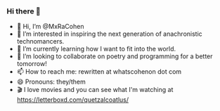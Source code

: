 ### Hi there 👋

- 👋 Hi, I’m @MxRaCohen
- 👀 I’m interested in inspiring the next generation of anachronistic technomancers. 
- 🌱 I’m currently learning how I want to fit into the world. 
- 💞️ I’m looking to collaborate on poetry and programming for a better tomorrow! 
- 📫 How to reach me: rewritten at whatscohenon dot com
- 😄 Pronouns: they/them
- 🎬 I love movies and you can see what I'm watching at https://letterboxd.com/quetzalcoatlus/
